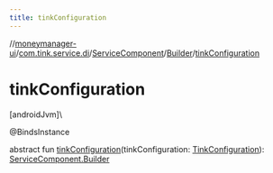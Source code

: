 ```yaml
---
title: tinkConfiguration
---
```

//[moneymanager-ui](../../../../index.html)/[com.tink.service.di](../../index.html)/[ServiceComponent](../index.html)/[Builder](index.html)/[tinkConfiguration](tink-configuration.html)



# tinkConfiguration



[androidJvm]\




@BindsInstance



abstract fun [tinkConfiguration](tink-configuration.html)(tinkConfiguration: [TinkConfiguration](../../../com.tink.service.network/-tink-configuration/index.html)): [ServiceComponent.Builder](index.html)




